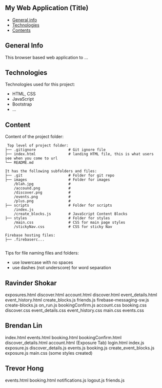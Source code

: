 ## My Web Application (Title)

* [General info](#general-info)
* [Technologies](#technologies)
* [Contents](#content)

## General Info
This browser based web application to ...
	
## Technologies
Technologies used for this project:
* HTML, CSS
* JavaScript
* Bootstrap 
* ...
	
## Content
Content of the project folder:


```
 Top level of project folder: 
├── .gitignore               # Git ignore file
├── index.html               # landing HTML file, this is what users see when you come to url
└── README.md

It has the following subfolders and files:
├── .git                     # Folder for git repo
├── images                   # Folder for images
    /blah.jpg                #
    /accound.png             #
    /discover.png            #
    /events.png              #
    /plus.png                # 
├── scripts                  # Folder for scripts
    /index.js
    /create_blocks.js        # JavaScript Content Blocks 
├── styles                   # Folder for styles
    /main.css                # CSS for main page styles
    /stickyNav.css           # CSS for sticky Nav

Firebase hosting files: 
├── .firebaserc...


```

Tips for file naming files and folders:
* use lowercase with no spaces
* use dashes (not underscore) for word separation

## Ravinder Shokar
exposures.html
discover.html
account.html
discover.html
event_details.html
event_history.html
create_blocks.js
friends.js
firebase-messaging-sw.js
create-blocks.js
on_run.js
bookingConfirm.js
account.css
booking.css
discover.css
event_details.css
event_history.css
main.css
events.css

## Brendan Lin
index.html
events.html
booking.html
bookingConfirm.html
discover_details.html
account.html (Exposure Tab)
login.html
index.js
exposure.js
discover_details.js
events.js
booking.js
create_event_blocks.js
exposure.js
main.css (some styles created)

## Trevor Hong
events.html
booking.html
notifications.js
logout.js
friends.js

